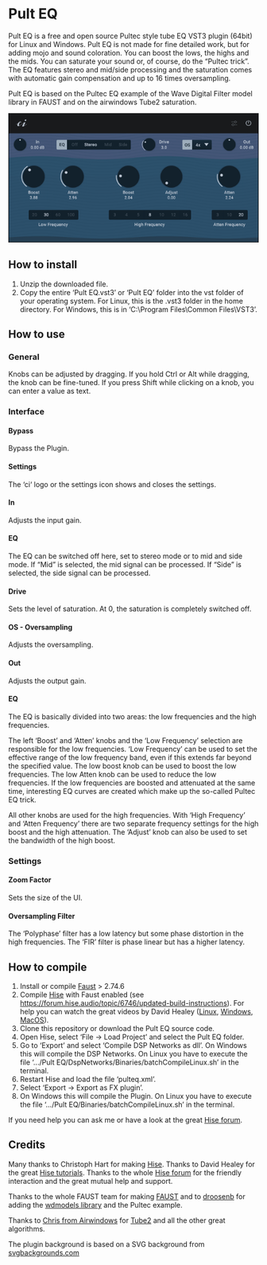 # Pult EQ
Pult EQ is a free and open source Pultec style tube EQ VST3 plugin (64bit) for Linux and Windows. Pult EQ is not made for fine detailed work, but for adding mojo and sound coloration. You can boost the lows, the highs and the mids. You can saturate your sound or, of course, do the “Pultec trick”. The EQ features stereo and mid/side processing and the saturation comes with automatic gain compensation and up to 16 times oversampling.

Pult EQ is based on the Pultec EQ example of the Wave Digital Filter model library in FAUST and on the airwindows Tube2 saturation.

![Preview of the Pult EQ interface](pulteq.png)

## How to install
1. Unzip the downloaded file.
2. Copy the entire ‘Pult EQ.vst3’ or ‘Pult EQ’ folder into the vst folder of your operating system. For Linux, this is the .vst3 folder in the home directory. For Windows, this is in ‘C:\\Program Files\\Common Files\\VST3’.

## How to use
### General
Knobs can be adjusted by dragging. If you hold Ctrl or Alt while dragging, the knob can be fine-tuned. If you press Shift while clicking on a knob, you can enter a value as text.

### Interface
#### Bypass
Bypass the Plugin.

#### Settings
The ‘ci‘ logo or the settings icon shows and closes the settings.

#### In
Adjusts the input gain.

#### EQ
The EQ can be switched off here, set to stereo mode or to mid and side mode. If “Mid” is selected, the mid signal can be processed. If “Side” is selected, the side signal can be processed.

#### Drive
Sets the level of saturation. At 0, the saturation is completely switched off.

#### OS - Oversampling
Adjusts the oversampling.

#### Out
Adjusts the output gain.

#### EQ
The EQ is basically divided into two areas: the low frequencies and the high frequencies.

The left ‘Boost’ and ‘Atten’ knobs and the ‘Low Frequency’ selection are responsible for the low frequencies. ‘Low Frequency’ can be used to set the effective range of the low frequency band, even if this extends far beyond the specified value. The low boost knob can be used to boost the low frequencies. The low Atten knob can be used to reduce the low frequencies. If the low frequencies are boosted and attenuated at the same time, interesting EQ curves are created which make up the so-called Pultec EQ trick.

All other knobs are used for the high frequencies. With ‘High Frequency’ and ‘Atten Frequency’ there are two separate frequency settings for the high boost and the high attenuation. The ‘Adjust’ knob can also be used to set the bandwidth of the high boost.

### Settings
#### Zoom Factor
Sets the size of the UI.

#### Oversampling Filter
The ‘Polyphase’ filter has a low latency but some phase distortion in the high frequencies. The ‘FIR’ filter is phase linear but has a higher latency.

## How to compile
1. Install or compile [Faust](https://github.com/grame-cncm/faust) > 2.74.6
2. Compile [Hise](https://github.com/christophhart/HISE) with Faust enabled (see https://forum.hise.audio/topic/6746/updated-build-instructions). For help you can watch the great videos by David Healey ([Linux](https://www.youtube.com/watch?v=rUuEoJk6FF8), [Windows](https://www.youtube.com/watch?v=D3kthNOQ9_s), [MacOS](https://www.youtube.com/watch?v=zeLeCSNh0XM)).
3. Clone this repository or download the Pult EQ source code.
4. Open Hise, select ‘File -> Load Project’ and select the Pult EQ folder.
5. Go to ‘Export’ and select ‘Compile DSP Networks as dll’. On Windows this will compile the DSP Networks. On Linux you have to execute the file ‘.../Pult EQ/DspNetworks/Binaries/batchCompileLinux.sh’ in the terminal.
6. Restart Hise and load the file ‘pulteq.xml’.
7. Select ‘Export -> Export as FX plugin’. 
8. On Windows this will compile the Plugin. On Linux you have to execute the file ‘.../Pult EQ/Binaries/batchCompileLinux.sh’ in the terminal.

If you need help you can ask me or have a look at the great [Hise forum](https://forum.hise.audio/).

## Credits
Many thanks to Christoph Hart for making [Hise](https://github.com/christophhart/HISE). Thanks to David Healey for the great [Hise tutorials](https://www.youtube.com/@DHealey/featured). Thanks to the whole [Hise forum](https://forum.hise.audio/) for the friendly interaction and the great mutual help and support.

Thanks to the whole FAUST team for making [FAUST](https://github.com/grame-cncm/faust) and to [droosenb](https://github.com/droosenb) for adding the [wdmodels library](https://faustlibraries.grame.fr/libs/wdmodels/) and the Pultec example.

Thanks to [Chris from Airwindows](https://github.com/airwindows/airwindows) for [Tube2](https://www.airwindows.com/tube2/) and all the other great algorithms.

The plugin background is based on a SVG background from [svgbackgrounds.com](https://www.svgbackgrounds.com/set/free-svg-backgrounds-and-patterns/)